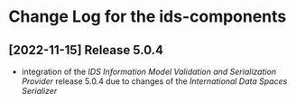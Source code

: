 # Change Log for the ids-components

## [2022-11-15] Release 5.0.4
- integration of the *IDS Information Model Validation and Serialization Provider* release 5.0.4 due to changes of the *International Data Spaces Serializer*